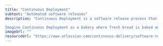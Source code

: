 ```yaml
---
title: "Continuous Deployment"
subtext: "Automated software releases"
description: "Continuous Deployment is a software release process that automatically deploys every code change that passes automated tests to production. It ensures that the software is always up-to-date and can be quickly updated.

Imagine Continuous Deployment as a bakery where fresh bread is baked and put on shelves as soon as it's ready, ensuring customers always get the freshest products."
imageUrl: ""
resourceUrl: "https://www.atlassian.com/continuous-delivery/software-testing/continuous-deployment"
---
```


